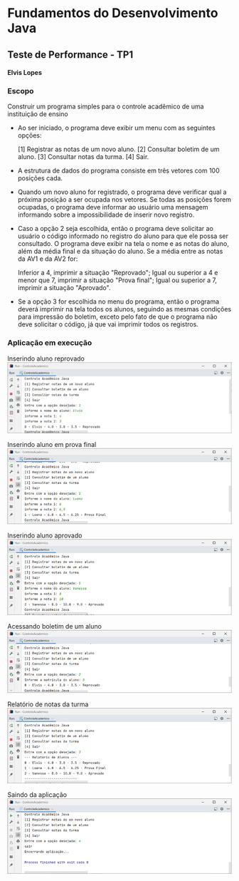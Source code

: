 # Fundamentos do Desenvolvimento Java 
## Teste de Performance - TP1 
#### Elvis Lopes

### Escopo

Construir um programa simples para o controle acadêmico de uma instituição de ensino

* Ao ser iniciado, o programa deve exibir um menu com as seguintes opções:

  [1] Registrar as notas de um novo aluno.
  [2] Consultar boletim de um aluno.
  [3] Consultar notas da turma.
  [4] Sair.

* A estrutura de dados do programa consiste em três vetores com 100 posições cada.
* Quando um novo aluno for registrado, o programa deve verificar qual a próxima posição a ser ocupada nos vetores. Se todas as posições forem ocupadas, o programa deve informar ao usuário uma mensagem informando sobre a impossibilidade de inserir novo registro.
* Caso a opção 2 seja escolhida, então o programa deve solicitar ao usuário o código informado no registro do aluno para que ele possa ser consultado. O programa deve exibir na tela o nome e as notas do aluno, além da média final e da situação do aluno. Se a média entre as notas da AV1 e da AV2 for:

  Inferior a 4, imprimir a situação "Reprovado";
  Igual ou superior a 4 e menor que 7, imprimir a situação "Prova final";
  Igual ou superior a 7, imprimir a situação "Aprovado".

* Se a opção 3 for escolhida no menu do programa, então o programa deverá imprimir na tela todos os alunos, seguindo as mesmas condições para impressão do boletim, exceto pelo fato de que o programa não deve solicitar o código, já que vai imprimir todos os registros.

### Aplicação em execução

Inserindo aluno reprovado
![img.png](img/alunoReprovado.png)

Inserindo aluno em prova final
![img.png](img/alunoProvaFinal.png)

Inserindo aluno aprovado
![img.png](img/alunoAprovado.png)

Acessando boletim de um aluno
![img.png](img/alunoBoletim.png)

Relatório de notas da turma
![img.png](img/relatorioNotasTurma.png)

Saindo da aplicação
![img.png](img/opcaoSairDaAplicacao.png)
